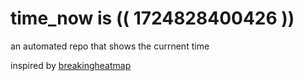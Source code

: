 # time_now is (( 1724828400426 ))

an automated repo that shows the currnent time

inspired by [breakingheatmap](https://github.com/breakingheatmap/breakingheatmap)